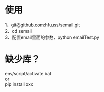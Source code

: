 # 使用
1、git@github.com:hfuuss/semail.git   
2、cd semail     
3、配置email里面的参数，python emailTest.py     
# 缺少库？
env/script/activate.bat       
or     
pip install xxx